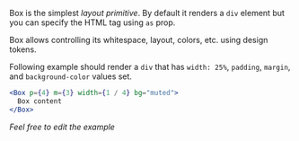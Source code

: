 Box is the simplest _layout primitive_. By default it renders a `div` element but you can specify the HTML tag using `as` prop.

Box allows controlling its whitespace, layout, colors, etc. using design tokens.

Following example should render a `div` that has `width: 25%`, `padding`, `margin`, and `background-color` values set.

```jsx harmony
<Box p={4} m={3} width={1 / 4} bg="muted">
  Box content
</Box>
```

_Feel free to edit the example_
